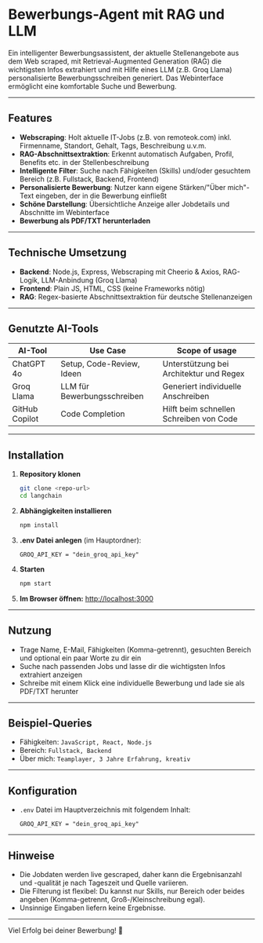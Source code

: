 # Bewerbungs-Agent mit RAG und LLM

Ein intelligenter Bewerbungsassistent, der aktuelle Stellenangebote aus dem Web scraped, mit Retrieval-Augmented Generation (RAG) die wichtigsten Infos extrahiert und mit Hilfe eines LLM (z.B. Groq Llama) personalisierte Bewerbungsschreiben generiert. Das Webinterface ermöglicht eine komfortable Suche und Bewerbung.

---

## Features
- **Webscraping**: Holt aktuelle IT-Jobs (z.B. von remoteok.com) inkl. Firmenname, Standort, Gehalt, Tags, Beschreibung u.v.m.
- **RAG-Abschnittsextraktion**: Erkennt automatisch Aufgaben, Profil, Benefits etc. in der Stellenbeschreibung
- **Intelligente Filter**: Suche nach Fähigkeiten (Skills) und/oder gesuchtem Bereich (z.B. Fullstack, Backend, Frontend)
- **Personalisierte Bewerbung**: Nutzer kann eigene Stärken/"Über mich"-Text eingeben, der in die Bewerbung einfließt
- **Schöne Darstellung**: Übersichtliche Anzeige aller Jobdetails und Abschnitte im Webinterface
- **Bewerbung als PDF/TXT herunterladen**

---

## Technische Umsetzung
- **Backend**: Node.js, Express, Webscraping mit Cheerio & Axios, RAG-Logik, LLM-Anbindung (Groq Llama)
- **Frontend**: Plain JS, HTML, CSS (keine Frameworks nötig)
- **RAG**: Regex-basierte Abschnittsextraktion für deutsche Stellenanzeigen

---

## Genutzte AI-Tools
| AI-Tool         | Use Case                        | Scope of usage                                  |
|-----------------|---------------------------------|-------------------------------------------------|
| ChatGPT 4o      | Setup, Code-Review, Ideen       | Unterstützung bei Architektur und Regex          |
| Groq Llama      | LLM für Bewerbungsschreiben     | Generiert individuelle Anschreiben               |
| GitHub Copilot  | Code Completion                 | Hilft beim schnellen Schreiben von Code          |

---

## Installation
1. **Repository klonen**
   ```bash
   git clone <repo-url>
   cd langchain
   ```
2. **Abhängigkeiten installieren**
   ```bash
   npm install
   ```
3. **.env Datei anlegen** (im Hauptordner):
   ```
   GROQ_API_KEY = "dein_groq_api_key"
   ```
4. **Starten**
   ```bash
   npm start
   ```
5. **Im Browser öffnen:**
   [http://localhost:3000](http://localhost:3000)

---

## Nutzung
- Trage Name, E-Mail, Fähigkeiten (Komma-getrennt), gesuchten Bereich und optional ein paar Worte zu dir ein
- Suche nach passenden Jobs und lasse dir die wichtigsten Infos extrahiert anzeigen
- Schreibe mit einem Klick eine individuelle Bewerbung und lade sie als PDF/TXT herunter

---

## Beispiel-Queries
- Fähigkeiten: `JavaScript, React, Node.js`
- Bereich: `Fullstack, Backend`
- Über mich: `Teamplayer, 3 Jahre Erfahrung, kreativ`

---

## Konfiguration
- `.env` Datei im Hauptverzeichnis mit folgendem Inhalt:
  ```
  GROQ_API_KEY = "dein_groq_api_key"
  ```

---

## Hinweise
- Die Jobdaten werden live gescraped, daher kann die Ergebnisanzahl und -qualität je nach Tageszeit und Quelle variieren.
- Die Filterung ist flexibel: Du kannst nur Skills, nur Bereich oder beides angeben (Komma-getrennt, Groß-/Kleinschreibung egal).
- Unsinnige Eingaben liefern keine Ergebnisse.

---

Viel Erfolg bei deiner Bewerbung! 🚀

